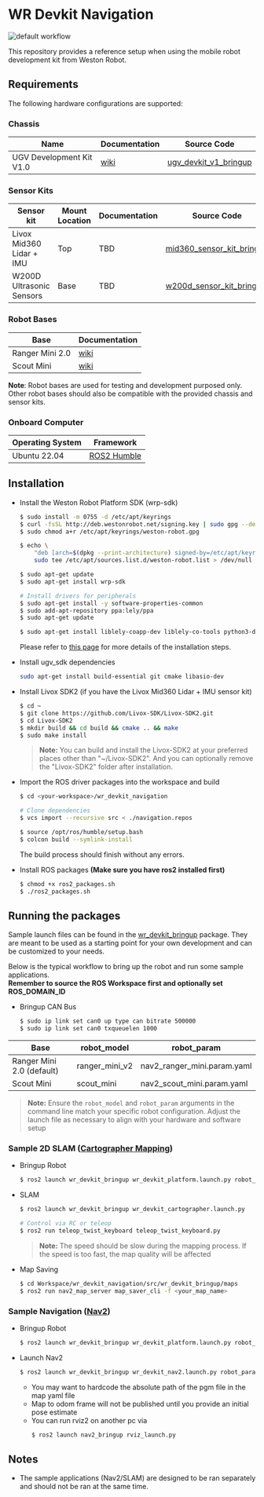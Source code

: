 # WR Devkit Navigation

![default workflow](https://github.com/westonrobot/wr_devkit_navigation/actions/workflows/default.yml/badge.svg?branch=main)

This repository provides a reference setup when using the mobile robot development kit from Weston Robot.

## Requirements

The following hardware configurations are supported:

### Chassis
| Name                     | Documentation                                                       | Source Code                                                        |
| ------------------------ | ------------------------------------------------------------------- | ------------------------------------------------------------------ |
| UGV Development Kit V1.0 | [wiki](https://docs.westonrobot.net/wr_dev_kit/ugv_dev_kit_v1.html) | [ugv_devkit_v1_bringup](./src/kits/chassis/ugv_devkit_v1_bringup/) |

### Sensor Kits
| Sensor kit               | Mount Location | Documentation | Source Code                                                            |
| ------------------------ | -------------- | ------------- | ---------------------------------------------------------------------- |
| Livox Mid360 Lidar + IMU | Top            | TBD           | [mid360_sensor_kit_bringup](./src/kits/top/mid360_sensor_kit_bringup/) |
| W200D Ultrasonic Sensors | Base           | TBD           | [w200d_sensor_kit_bringup](./src/kits/base/w200d_sensor_kit_bringup/)  |

### Robot Bases
| Base            | Documentation                                                                      |
| --------------- | ---------------------------------------------------------------------------------- |
| Ranger Mini 2.0 | [wiki](https://docs.westonrobot.com/robot_user_guide/agilex/ranger_mini_v2.0.html) |
| Scout Mini      | [wiki](https://docs.westonrobot.com/robot_user_guide/agilex/scout_mini.html) |

**Note**: Robot bases are used for testing and development purposed only. Other robot bases should also be compatible with the provided chassis and sensor kits.

### Onboard Computer
| Operating System | Framework                                                                             |
| ---------------- | ------------------------------------------------------------------------------------- |
| Ubuntu 22.04     | [ROS2 Humble](https://docs.ros.org/en/humble/Installation/Ubuntu-Install-Debians.html) |


## Installation

* Install the Weston Robot Platform SDK (wrp-sdk)

    ```bash
    $ sudo install -m 0755 -d /etc/apt/keyrings
    $ curl -fsSL http://deb.westonrobot.net/signing.key | sudo gpg --dearmor -o /etc/apt/keyrings/weston-robot.gpg
    $ sudo chmod a+r /etc/apt/keyrings/weston-robot.gpg

    $ echo \
        "deb [arch=$(dpkg --print-architecture) signed-by=/etc/apt/keyrings/weston-robot.gpg] http://deb.westonrobot.net/$(lsb_release -cs) $(lsb_release -cs) main" | \
        sudo tee /etc/apt/sources.list.d/weston-robot.list > /dev/null

    $ sudo apt-get update
    $ sudo apt-get install wrp-sdk

    # Install drivers for peripherals
    $ sudo apt-get install -y software-properties-common 
    $ sudo add-apt-repository ppa:lely/ppa
    $ sudo apt-get update

    $ sudo apt-get install liblely-coapp-dev liblely-co-tools python3-dcf-tools pkg-config
    ```

    Please refer to [this page](https://docs.westonrobot.com/software/installation_guide.html) for more details of the installation steps.


* Install ugv_sdk dependencies
    ```bash
    sudo apt-get install build-essential git cmake libasio-dev
    ```

* Install Livox SDK2 (if you have the Livox Mid360 Lidar + IMU sensor kit)

    ```bash
    $ cd ~
    $ git clone https://github.com/Livox-SDK/Livox-SDK2.git
    $ cd Livox-SDK2
    $ mkdir build && cd build && cmake .. && make
    $ sudo make install
    ```

    > **Note:** You can build and install the Livox-SDK2 at your preferred places other than "~/Livox-SDK2". And you can optionally remove the "Livox-SDK2" folder after installation.

* Import the ROS driver packages into the workspace and build

    ```bash
    $ cd <your-workspace>/wr_devkit_navigation

    # Clone dependencies
    $ vcs import --recursive src < ./navigation.repos

    $ source /opt/ros/humble/setup.bash
    $ colcon build --symlink-install
    ```

    The build process should finish without any errors.

* Install ROS packages **(Make sure you have ros2 installed first)**
    ```bash
    $ chmod +x ros2_packages.sh
    $ ./ros2_packages.sh
    ```

## Running the packages
Sample launch files can be found in the [wr_devkit_bringup](./src/wr_devkit_bringup/) package. They are meant to be used as a starting point for your own development and can be customized to your needs.

Below is the typical workflow to bring up the robot and run some sample applications.  
**Remember to source the ROS Workspace first and optionally set ROS_DOMAIN_ID**

* Bringup CAN Bus
    ```bash
    $ sudo ip link set can0 up type can bitrate 500000
    $ sudo ip link set can0 txqueuelen 1000
    ```

| Base                       | robot_model            |robot_param                         |
| -------------------------- | ---------------------- |----------------------------------- |
| Ranger Mini 2.0 (default)  | ranger_mini_v2         |nav2_ranger_mini.param.yaml         |
| Scout Mini                 | scout_mini             |nav2_scout_mini.param.yaml          |
> **Note:** Ensure the `robot_model` and `robot_param` arguments in the command line match your specific robot configuration. Adjust the launch file as necessary to align with your hardware and software setup

### Sample 2D SLAM ([Cartographer Mapping](https://google-cartographer-ros.readthedocs.io/en/latest/index.html))

* Bringup Robot
    ```bash
    $ ros2 launch wr_devkit_bringup wr_devkit_platform.launch.py robot_model:=ranger_mini_v2
    ```

* SLAM
    ```bash
    $ ros2 launch wr_devkit_bringup wr_devkit_cartographer.launch.py

    # Control via RC or teleop
    $ ros2 run teleop_twist_keyboard teleop_twist_keyboard.py
    ```
    > **Note:** The speed should be slow during the mapping process. If the speed is too fast, the map quality will be affected

* Map Saving
    ```bash
    $ cd Workspace/wr_devkit_navigation/src/wr_devkit_bringup/maps
    $ ros2 run nav2_map_server map_saver_cli -f <your_map_name>
    ```

### Sample Navigation ([Nav2](https://docs.nav2.org/index.html))

* Bringup Robot
    ```bash
    $ ros2 launch wr_devkit_bringup wr_devkit_platform.launch.py robot_model:=ranger_mini_v2
    ```

* Launch Nav2
    ```bash
    $ ros2 launch wr_devkit_bringup wr_devkit_nav2.launch.py robot_param:=nav2_ranger_mini.param.yaml map:=<your_map_yaml>
    ```
    * You may want to hardcode the absolute path of the pgm file in the map yaml file
    * Map to odom frame will not be published until you provide an initial pose estimate 
    * You can run rviz2 on another pc via
      ```bash
      $ ros2 launch nav2_bringup rviz_launch.py
      ```


## Notes
* The sample applications (Nav2/SLAM) are designed to be ran separately and should not be ran at the same time.
